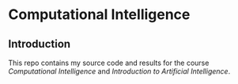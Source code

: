 # Computational Intelligence

## Introduction

This repo contains my source code and results for the course *Computational Intelligence* and *Introduction to Artificial Intelligence*.



